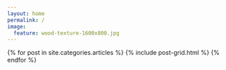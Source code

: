 ```yaml
---
layout: home
permalink: /
image:
  feature: wood-texture-1600x800.jpg
---
```

<div class="tiles">
{% for post in site.categories.articles %}
  {% include post-grid.html %}
{% endfor %}
</div><!-- /.tiles -->


